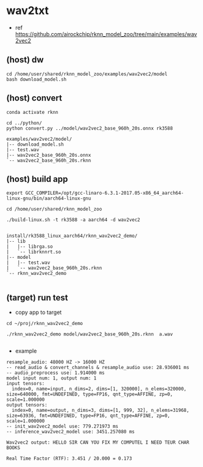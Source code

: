 # wav2txt

* ref https://github.com/airockchip/rknn_model_zoo/tree/main/examples/wav2vec2

## (host) dw

```
cd /home/user/shared/rknn_model_zoo/examples/wav2vec2/model
bash download_model.sh

```

## (host) convert

```
conda activate rknn

cd ../python/
python convert.py ../model/wav2vec2_base_960h_20s.onnx rk3588

```

```
examples/wav2vec2/model/
|-- download_model.sh
|-- test.wav
|-- wav2vec2_base_960h_20s.onnx
`-- wav2vec2_base_960h_20s.rknn
```



## (host) build app

```
export GCC_COMPILER=/opt/gcc-linaro-6.3.1-2017.05-x86_64_aarch64-linux-gnu/bin/aarch64-linux-gnu

cd /home/user/shared/rknn_model_zoo

./build-linux.sh -t rk3588 -a aarch64 -d wav2vec2


```


```
install/rk3588_linux_aarch64/rknn_wav2vec2_demo/
|-- lib
|   |-- librga.so
|   `-- librknnrt.so
|-- model
|   |-- test.wav
|   `-- wav2vec2_base_960h_20s.rknn
`-- rknn_wav2vec2_demo


```


## (target) run test

* copy app to target 

```
cd ~/proj/rknn_wav2vec2_demo

./rknn_wav2vec2_demo model/wav2vec2_base_960h_20s.rknn  a.wav 


```

* example

```
resample_audio: 48000 HZ -> 16000 HZ 
-- read_audio & convert_channels & resample_audio use: 28.936001 ms
-- audio_preprocess use: 1.914000 ms
model input num: 1, output num: 1
input tensors:
  index=0, name=input, n_dims=2, dims=[1, 320000], n_elems=320000, size=640000, fmt=UNDEFINED, type=FP16, qnt_type=AFFINE, zp=0, scale=1.000000
output tensors:
  index=0, name=output, n_dims=3, dims=[1, 999, 32], n_elems=31968, size=63936, fmt=UNDEFINED, type=FP16, qnt_type=AFFINE, zp=0, scale=1.000000
-- init_wav2vec2_model use: 779.271973 ms
-- inference_wav2vec2_model use: 3451.257080 ms

Wav2vec2 output: HELLO SIR CAN YOU FIX MY COMPUTEL I NEED TEUR CHAR BOOKS 

Real Time Factor (RTF): 3.451 / 20.000 = 0.173
```